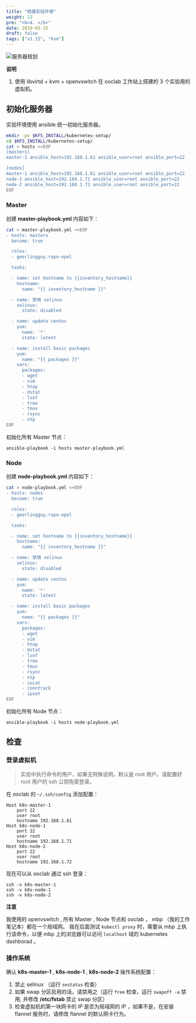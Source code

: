```yaml
---
title: "搭建实验环境"
weight: 12
pre: "<b>4. </b>"
date: 2019-05-15
draft: false
tags: ["v1.15", "kvm"]
---
```


![服务器规划](/kfs/v1.15/static/servers.png)

**说明**

1. 使用 libvirtd + kvm + openvswitch 在 ooclab 工作站上搭建的 3 个实验用的虚拟机。


## 初始化服务器

实验环境使用 ansible 统一初始化服务器。

```sh
mkdir -pv $KFS_INSTALL/kubernetes-setup/
cd $KFS_INSTALL/kubernetes-setup/
cat > hosts <<EOF
[masters]
master-1 ansible_host=192.168.1.61 ansible_user=root ansible_port=22

[nodes]
master-1 ansible_host=192.168.1.61 ansible_user=root ansible_port=22
node-1 ansible_host=192.168.1.71 ansible_user=root ansible_port=22
node-2 ansible_host=192.168.1.72 ansible_user=root ansible_port=22
EOF
```

### Master

创建 **master-playbook.yml** 内容如下：

```sh
cat > master-playbook.yml <<EOF
- hosts: masters
  become: true

  roles:
  - geerlingguy.repo-epel

  tasks:

  - name: set hostname to {{inventory_hostname}}
    hostname:
      name: "{{ inventory_hostname }}"

  - name: 禁用 selinux
    selinux:
      state: disabled

  - name: update centos
    yum:
      name: '*'
      state: latest

  - name: install basic packages
    yum:
      name: "{{ packages }}"
    vars:
      packages:
      - wget
      - vim
      - htop
      - dstat
      - lsof
      - tree
      - tmux
      - rsync
      - ntp
EOF
```

初始化所有 Master 节点：

```
ansible-playbook -i hosts master-playbook.yml
```

### Node

创建 **node-playbook.yml** 内容如下：

```sh
cat > node-playbook.yml <<EOF
- hosts: nodes
  become: true

  roles:
  - geerlingguy.repo-epel

  tasks:

  - name: set hostname to {{inventory_hostname}}
    hostname:
      name: "{{ inventory_hostname }}"

  - name: 禁用 selinux
    selinux:
      state: disabled

  - name: update centos
    yum:
      name: '*'
      state: latest

  - name: install basic packages
    yum:
      name: "{{ packages }}"
    vars:
      packages:
      - wget
      - vim
      - htop
      - dstat
      - lsof
      - tree
      - tmux
      - rsync
      - ntp
      - socat
      - conntrack
      - ipset
EOF
```

初始化所有 Node 节点：

```
ansible-playbook -i hosts node-playbook.yml
```


## 检查

### 登录虚拟机

> 实验中执行命令的用户，如果无特殊说明，默认是 root 用户。请配置好 root 用户的 ssh 公钥免密登录。

在 ooclab 的 `~/.ssh/config` 添加配置：

```
Host k8s-master-1
    port 22
    user root
    hostname 192.168.1.61
Host k8s-node-1
    port 22
    user root
    hostname 192.168.1.71
Host k8s-node-2
    port 22
    user root
    hostname 192.168.1.72
```

现在可以从 ooclab 通过 ssh 登录：

```
ssh -v k8s-master-1
ssh -v k8s-node-1
ssh -v k8s-node-2
```

**注意**

我使用的 openvswitch , 所有 Master , Node 节点和 ooclab ， mbp （我的工作笔记本）都在一个局域网。
我在后面测试 `kubectl proxy` 时，需要从 mbp 上执行该命令，以便 mbp 上的浏览器可以访问 `localhost`
域的 kubernetes dashborad 。

### 操作系统

确认 **k8s-master-1** , **k8s-node-1** , **k8s-node-2** 操作系统配置：

1. 禁止 selinux （运行 `sestatus` 检查）
2. 如果 swap 分区启用的话，请禁用之（运行 `free` 检查，运行 `swapoff -a` 禁用, 并修改 **/etc/fstab** 禁止 swap 分区）
3. 检查虚拟机的第一块网卡的 IP 是否为局域网的 IP ，如果不是，在安装 flannel 服务时，请修改 flannel 的默认网卡行为。
